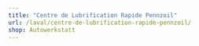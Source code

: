 ```yaml
---
title: "Centre de Lubrification Rapide Pennzoil"
url: /laval/centre-de-lubrification-rapide-pennzoil/
shop: Autowerkstatt
---
```

